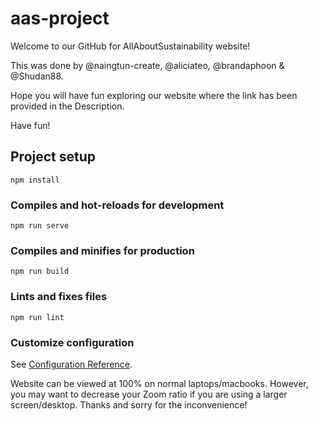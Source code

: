 # aas-project
Welcome to our GitHub for AllAboutSustainability website!

This was done by @naingtun-create, @aliciateo, @brandaphoon & @Shudan88.

Hope you will have fun exploring our website where the link has been provided in the Description.

Have fun!
## Project setup
```
npm install
```

### Compiles and hot-reloads for development
```
npm run serve
```

### Compiles and minifies for production
```
npm run build
```

### Lints and fixes files
```
npm run lint
```

### Customize configuration
See [Configuration Reference](https://cli.vuejs.org/config/).

Website can be viewed at 100% on normal laptops/macbooks.
However, you may want to decrease your Zoom ratio if you are using a larger screen/desktop.
Thanks and sorry for the inconvenience!
